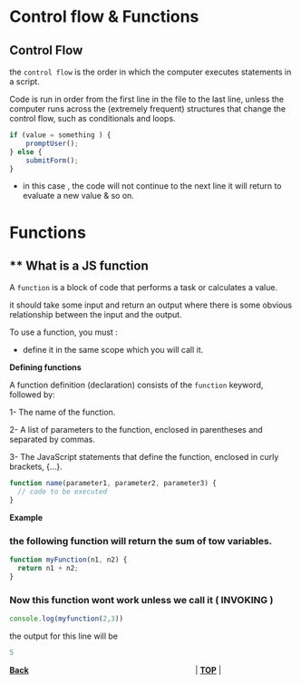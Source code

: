 # Control flow & Functions


## **Control Flow**

the `control flow` is the order in which the computer executes statements in a script.

Code is run in order from the first line in the file to the last line, unless the computer runs across the (extremely frequent) structures that change the control flow, such as conditionals and loops. 

```js 
if (value = something ) {
    promptUser();
} else {
    submitForm();
}
```
- in this case , the code will not continue to the next line it will return to evaluate a new value & so on.

# Functions 

## ** What is a JS function

A  `function` is a block of code that performs a task or calculates a value.
 
it should take some input and return an output where there is some obvious relationship between the input and the output. 

To use a function, you must :  

- define it in the same scope which you will call it.

**Defining functions**

A function definition (declaration) consists of the `function` keyword, followed by:

1- The name of the function.

2- A list of parameters to the function, enclosed in parentheses and separated by commas.

3- The JavaScript statements that define the function, enclosed in curly brackets, {...}.

```js
function name(parameter1, parameter2, parameter3) {
  // code to be executed
}
```

**Example**

### the following function will return the sum of tow variables.

```js
function myFunction(n1, n2) {
  return n1 + n2;   
}
```

### Now this function wont work unless we call it ( **INVOKING** )

```js
console.log(myfunction(2,3))
```
the output for this line will be 

```js
5
```

[**Back**](/../reading-notes/README.md)                     | [**TOP**](#Control-Flow) |